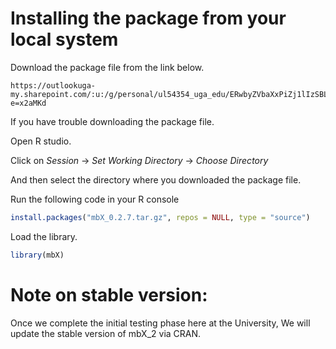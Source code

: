 # Installing the package from your local system

Download the package file from the link below.

```
https://outlookuga-my.sharepoint.com/:u:/g/personal/ul54354_uga_edu/ERwbyZVbaXxPiZj1lIzSBLcBRk8givavpU2EEQolhHhyXA?e=x2aMKd
```
If you have trouble downloading the package file. 



Open R studio.

Click on *Session* → *Set Working Directory* → *Choose Directory*

And then select the directory where you downloaded the package file. 

Run the following code in your R console

```r
install.packages("mbX_0.2.7.tar.gz", repos = NULL, type = "source")
```
Load the library.

```r
library(mbX)
```
# Note on stable version:

Once we complete the initial testing phase here at the University, We will update the stable version of mbX_2 via CRAN.

